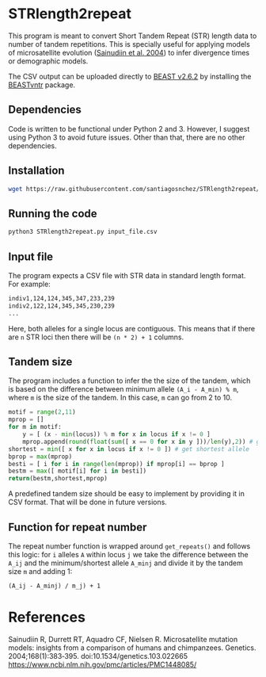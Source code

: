 # STRlength2repeat

This program is meant to convert Short Tandem Repeat (STR) length data to number of tandem repetitions. This is specially useful for applying models of microsatellite evolution \([Sainudiin et al. 2004](#references)\) to infer divergence times or demographic models.

The CSV output can be uploaded directly to [BEAST v2.6.2](https://github.com/CompEvol/beast2/releases) by installing the [BEASTvntr](https://github.com/rbouckaert/BEASTvntr) package.

## Dependencies

Code is written to be functional under Python 2 and 3. However, I suggest using Python 3 to avoid future issues. Other than that, there are no other dependencies.

## Installation

```bash
wget https://raw.githubusercontent.com/santiagosnchez/STRlength2repeat/master/STRlength2repeat.py
```

## Running the code

```bash
python3 STRlength2repeat.py input_file.csv
```

## Input file

The program expects a CSV file with STR data in standard length format.
For example:

```bash
indiv1,124,124,345,347,233,239
indiv2,122,124,345,345,230,239
...
```

Here, both alleles for a single locus are contiguous. This means that if there are `n` STR loci then there will be `(n * 2) + 1` columns.

## Tandem size

The program includes a function to infer the the size of the tandem, which is based on the difference between minimum allele `(A_i - A_min) % m`, where `m` is the size of the tandem. In this case, `m` can go from 2 to 10.

```python
motif = range(2,11)
mprop = []
for m in motif:
    y = [ (x - min(locus)) % m for x in locus if x != 0 ]
    mprop.append(round(float(sum([ x == 0 for x in y ]))/len(y),2)) # get the proportion with exact divisions
shortest = min([ x for x in locus if x != 0 ]) # get shortest allele
bprop = max(mprop)
besti = [ i for i in range(len(mprop)) if mprop[i] == bprop ]
bestm = max([ motif[i] for i in besti])
return(bestm,shortest,mprop)
```

A predefined tandem size should be easy to implement by providing it in CSV format. That will be done in future versions.

## Function for repeat number

The repeat number function is wrapped around `get_repeats()` and follows this logic: for `i` alleles `A` within locus `j` we take the difference between the `A_ij` and the minimum/shortest allele `A_minj` and divide it by the tandem size `m` and adding 1:

`(A_ij - A_minj) / m_j) + 1`

# References

Sainudiin R, Durrett RT, Aquadro CF, Nielsen R. Microsatellite mutation models: insights from a comparison of humans and chimpanzees. Genetics. 2004;168(1):383‐395. doi:10.1534/genetics.103.022665
https://www.ncbi.nlm.nih.gov/pmc/articles/PMC1448085/
